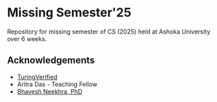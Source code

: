# Missing Semester'25

Repository for missing semester of CS (2025) held at Ashoka University over 6 weeks.

## Acknowledgements

 - [TuringVerified](https://github.com/TuringVerified)
 - Aritra Das - Teaching Fellow
 - [Bhavesh Neekhra, PhD](https://www.ashoka.edu.in/profile/bhavesh-neekhra/)



